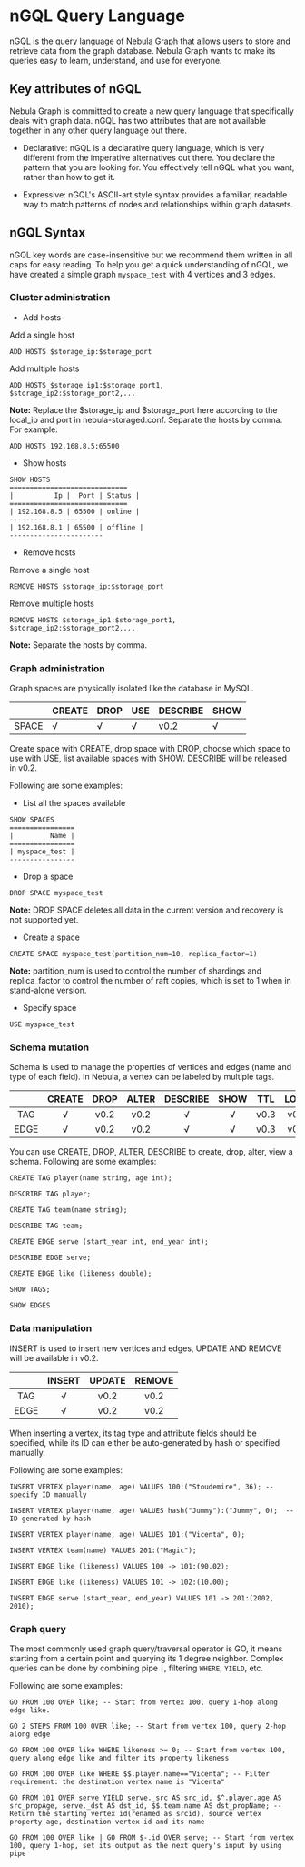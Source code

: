 # nGQL Query Language


nGQL is the query language of Nebula Graph that allows users to store and retrieve
data from the graph database. Nebula Graph wants to make its queries easy to learn,
understand, and use for everyone.

## Key attributes of nGQL

Nebula Graph is committed to create a new query language that specifically deals
with graph data. nGQL has two attributes that are not available together in any
other query language out there.

- Declarative: nGQL is a declarative query language, which is very different from
 the imperative alternatives out there. You declare the pattern that you are looking for. You effectively tell nGQL what you want, rather than how to get it.

- Expressive: nGQL's ASCII-art style syntax provides a familiar, readable way to
 match patterns of nodes and relationships within graph datasets.

## nGQL Syntax

nGQL key words are case-insensitive but we recommend them written in all caps for easy reading. To help you get a quick understanding of nGQL, we have created a simple graph `myspace_test` with 4 vertices and 3 edges.

### Cluster administration

* Add hosts

Add a single host

```
ADD HOSTS $storage_ip:$storage_port
```

Add multiple hosts

```
ADD HOSTS $storage_ip1:$storage_port1,
$storage_ip2:$storage_port2,...
```

**Note:**
Replace the $storage_ip and $storage_port here according to the local_ip and port in nebula-storaged.conf. Separate the hosts by comma. For example:

```
ADD HOSTS 192.168.8.5:65500
```


- Show hosts

```
SHOW HOSTS
=============================
|          Ip |  Port | Status |
=============================
| 192.168.8.5 | 65500 | online |
-----------------------
| 192.168.8.1 | 65500 | offline |
-----------------------
```

* Remove hosts

Remove a single host

```
REMOVE HOSTS $storage_ip:$storage_port
```

Remove multiple hosts

```
REMOVE HOSTS $storage_ip1:$storage_port1, $storage_ip2:$storage_port2,...
```

**Note:** Separate the hosts by comma.

### Graph administration

Graph spaces are physically isolated like the database in MySQL.

| | CREATE | DROP | USE | DESCRIBE | SHOW |
|---| --- | --- | ----- | -------- | ---- |
| SPACE | √ | √  | √    | v0.2     | √    |

Create space with CREATE, drop space with DROP, choose which space to use with USE, list available spaces with SHOW. DESCRIBE will be released in v0.2.

Following are some examples:

* List all the spaces available

```
SHOW SPACES
================
|         Name |
================
| myspace_test |
----------------
```

* Drop a space

```
DROP SPACE myspace_test
```
**Note:** DROP SPACE deletes all data in the current version and recovery is not supported yet.

* Create a space

```
CREATE SPACE myspace_test(partition_num=10, replica_factor=1)
```

**Note:** partition_num is used to control the number of shardings and replica_factor to control the number of raft copies, which is set to 1 when in stand-alone version.

* Specify space

```
USE myspace_test
```

### Schema mutation

Schema is used to manage the properties of vertices and edges (name and type of each field). In Nebula, a vertex can be labeled by multiple tags.

|    | CREATE | DROP | ALTER | DESCRIBE | SHOW | TTL | LOAD | DUMP |
|:-: | :-: | :-: |:-: | :-: | :-: | :-: |:-: | :-: |
|TAG | √      | v0.2 |    v0.2  |      √   |   √  |  v0.3  | v0.2    |  v0.3   |
|EDGE| √      |v0.2  |  v0.2 |  √       |  √   |v0.3 | v0.2 | v0.3 |

You can use CREATE, DROP, ALTER, DESCRIBE to create, drop, alter, view a schema.
Following are some examples:

```
CREATE TAG player(name string, age int);
```

```
DESCRIBE TAG player;
```

```
CREATE TAG team(name string);
```

```
DESCRIBE TAG team;
```

```
CREATE EDGE serve (start_year int, end_year int);
```

```
DESCRIBE EDGE serve;
```

```
CREATE EDGE like (likeness double);
```

```
SHOW TAGS;
```

```
SHOW EDGES
```

### Data manipulation

INSERT is used to insert new vertices and edges, UPDATE AND REMOVE will be available in v0.2.

|   | INSERT | UPDATE | REMOVE |
|:-: | :-: | :-: |:-: |
|TAG | √   | v0.2     | v0.2   |
|EDGE | √   | v0.2    | v0.2|

When inserting a vertex, its tag type and attribute fields should be specified, while its ID can either be auto-generated by hash or specified manually.

Following are some examples:

```
INSERT VERTEX player(name, age) VALUES 100:("Stoudemire", 36); -- specify ID manually
```

```
INSERT VERTEX player(name, age) VALUES hash("Jummy"):("Jummy", 0);  -- ID generated by hash
```

```
INSERT VERTEX player(name, age) VALUES 101:("Vicenta", 0);
```

```
INSERT VERTEX team(name) VALUES 201:("Magic");
```

```
INSERT EDGE like (likeness) VALUES 100 -> 101:(90.02);
```

```
INSERT EDGE like (likeness) VALUES 101 -> 102:(10.00);
```

```
INSERT EDGE serve (start_year, end_year) VALUES 101 -> 201:(2002, 2010);
```

### Graph query

The most commonly used graph query/traversal operator is GO, it means starting from a certain point and querying its 1 degree neighbor. Complex queries can be done by combining pipe `|`, filtering `WHERE`, `YIELD`, etc.

Following are some examples:

```
GO FROM 100 OVER like; -- Start from vertex 100, query 1-hop along edge like.
```

```
GO 2 STEPS FROM 100 OVER like; -- Start from vertex 100, query 2-hop along edge
```

```
GO FROM 100 OVER like WHERE likeness >= 0; -- Start from vertex 100, query along edge like and filter its property likeness
```

```
GO FROM 100 OVER like WHERE $$.player.name=="Vicenta"; -- Filter requirement: the destination vertex name is "Vicenta"
```

```
GO FROM 101 OVER serve YIELD serve._src AS src_id, $^.player.age AS src_propAge, serve._dst AS dst_id, $$.team.name AS dst_propName; -- Return the starting vertex id(renamed as srcid), source vertex property age, destination vertex id and its name
```

```
GO FROM 100 OVER like | GO FROM $-.id OVER serve; -- Start from vertex 100, query 1-hop, set its output as the next query's input by using pipe
```



<!-- ## Syntax norms

In order to be consistent with ourselves and other nGQL users, we recommend
you to follow these syntax norms:

- KEYWORDS are in uppercase

  - eg: `SHOW SPACES` the keywords here are all written in uppercase

- Tags are in upper camel case (start with uppercase）

  - eg: `CREATE TAG ManageTeam` the tag name **ManageTeam** is written in upper
  camel case

- EDGES are in upper snake case (like IS_A)

  - eg: CREATE EDGE Play_for (name) the edge name **Play_for** is written in upper
   snake case

- Property names are in lower camel case

  - eg: inService


  | Graph entity  | Recommended style | Example |
  |:-: | :-: | :-: |:-: |
  |Key words | Upper case   | SHOW SPACES     |
  |Vertex tags | Upper camel case, beginning with an upper-case character   | ManageTeam   |
  |Edges | Upper snake case, beginning with an upper-case character   | Play_for   |
  |Property names | Lower camel case, beginning with a lower-case character   | inService   | -->
